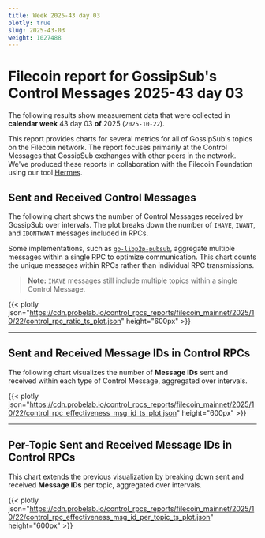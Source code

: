 ```yaml
---
title: Week 2025-43 day 03
plotly: true
slug: 2025-43-03
weight: 1027488
---
```


# Filecoin report for GossipSub's Control Messages 2025-43 day 03

The following results show measurement data that were collected in **calendar week** 43  day 03 **of** 
2025 (`2025-10-22`).

This report provides charts for several metrics for all of GossipSub's topics on the Filecoin network.
The report focuses primarily at the Control Messages that GossipSub exchanges with other peers in the network.
We've produced these reports in collaboration with the Filecoin Foundation using our tool [Hermes](/tools/hermes).

## Sent and Received Control Messages

The following chart shows the number of Control Messages received by GossipSub over  intervals. The plot breaks down the number of `IHAVE`, `IWANT`, and `IDONTWANT` messages included in RPCs.

Some implementations, such as [`go-libp2p-pubsub`](https://github.com/libp2p/go-libp2p-pubsub), aggregate multiple messages within a single RPC to optimize communication. This chart counts the unique messages within RPCs rather than individual RPC transmissions.

> **Note:** `IHAVE` messages still include multiple topics within a single Control Message.

{{< plotly json="https://cdn.probelab.io/control_rpcs_reports/filecoin_mainnet/2025/10/22/control_rpc_ratio_ts_plot.json" height="600px" >}}

---

## Sent and Received Message IDs in Control RPCs

The following chart visualizes the number of **Message IDs** sent and received within each type of Control Message, aggregated over  intervals.

{{< plotly json="https://cdn.probelab.io/control_rpcs_reports/filecoin_mainnet/2025/10/22/control_rpc_effectiveness_msg_id_ts_plot.json" height="600px" >}}

---

## Per-Topic Sent and Received Message IDs in Control RPCs

This chart extends the previous visualization by breaking down sent and received **Message IDs** per topic, aggregated over  intervals.

{{< plotly json="https://cdn.probelab.io/control_rpcs_reports/filecoin_mainnet/2025/10/22/control_rpc_effectiveness_msg_id_per_topic_ts_plot.json" height="600px" >}}